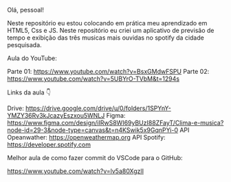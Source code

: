 Olá, pessoal! 

Neste repositório eu estou colocando em prática meu aprendizado em HTML5, Css e JS. Neste repositório eu criei um aplicativo de previsão de tempo e exibição das três musicas mais ouvidas
no spotify da cidade pesquisada.

Aula do YouTube: 

Parte 01: https://www.youtube.com/watch?v=BsxGMdwFSPU
Parte 02: https://www.youtube.com/watch?v=5UBYrO-TVbM&t=1294s

Links da aula 👇

Drive: https://drive.google.com/drive/u/0/folders/1SPYnY-YMZY36Rv3kJcazyEszxou5WNLJ
Figma: https://www.figma.com/design/iIRwS8WI69yBUzI88ZFayT/Clima-e-musica?node-id=29-3&node-type=canvas&t=n4KSwik5x9GqnPYi-0
API Opeanwather:  https://openweathermap.org
API Spotify: https://developer.spotify.com

Melhor aula de como fazer commit do VSCode para o GitHub:

https://www.youtube.com/watch?v=lv5a80XgzlI
